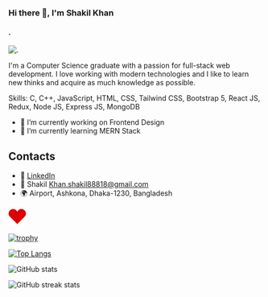 ### Hi there 👋, I'm Shakil Khan
#### .
![.](https://media.licdn.com/dms/image/D4D16AQF3EDdnLXM-IA/profile-displaybackgroundimage-shrink_350_1400/0/1707725831980?e=1717027200&v=beta&t=NCeFJpBn_E-MMkKeodwjJ08WX70TGj2440QUFlWjS60)

I'm a Computer Science graduate with a passion for full-stack web development. I love working with modern technologies and I like to learn new thinks and acquire as much knowledge as possible.

Skills: C, C++, JavaScript, HTML, CSS, Tailwind CSS, Bootstrap 5, React JS, Redux, Node JS, Express JS, MongoDB

- 🔭 I’m currently working on Frontend Design 
- 🌱 I’m currently learning MERN Stack 

## Contacts

- 🔗 [LinkedIn](https://www.linkedin.com/in/shakil88818/)
- 📧 Shakil Khan.shakil88818@gmail.com
- 🌍 Airport, Ashkona, Dhaka-1230, Bangladesh

<a href='https://docs.github.com/en/github/supporting-the-open-source-community-with-github-sponsors'><img src='https://raw.githubusercontent.com/acervenky/animated-github-badges/master/assets/sponsorbadge.gif' width='35' height='35'></a> 

[![trophy](https://github-profile-trophy.vercel.app/?username=shakil88818)](https://github.com/ryo-ma/github-profile-trophy)

[![Top Langs](https://github-readme-stats.vercel.app/api/top-langs/?username=shakil88818)](https://github.com/anuraghazra/github-readme-stats)

![GitHub stats](https://github-readme-stats.vercel.app/api?username=shakil88818&show_icons=true&count_private=true)  

![GitHub streak stats](https://streak-stats.demolab.com/?user=shakil88818)  

